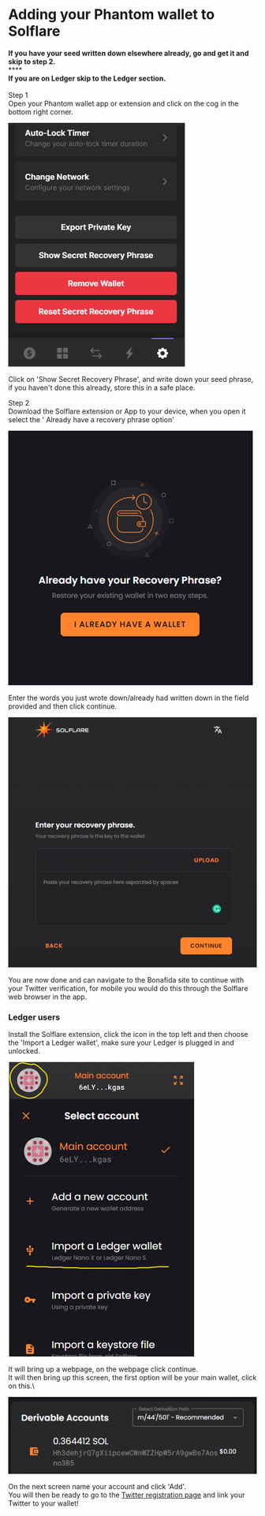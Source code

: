 # Adding your Phantom wallet to Solflare

**If you have your seed written down elsewhere already, go and get it and skip to step 2.**\
****\
**If you are on Ledger skip to the Ledger section.**\
\
Step 1\
Open your Phantom wallet app or extension and click on the cog in the bottom right corner.

![](<../../.gitbook/assets/image (14).png>)

Click on 'Show Secret Recovery Phrase', and write down your seed phrase, if you haven't done this already, store this in a safe place.

Step 2\
Download the Solflare extension or App to your device, when you open it select the ' Already have a recovery phrase option'

![](<../../.gitbook/assets/image (21).png>)

Enter the words you just wrote down/already had written down in the field provided and then click continue.

![](<../../.gitbook/assets/image (19).png>)

You are now done and can navigate to the Bonafida site to continue with your Twitter verification, for mobile you would do this through the Solflare web browser in the app.

### Ledger users

Install the Solflare extension, click the icon in the top left and then choose the 'Import a Ledger wallet', make sure your Ledger is plugged in and unlocked.

![](<../../.gitbook/assets/image (17).png>)

It will bring up a webpage, on the webpage click continue. \
It will then bring up this screen, the first option will be your main wallet, click on this.\


![](<../../.gitbook/assets/image (20).png>)

On the next screen name your account and click 'Add'.\
You will then be ready to go to the [Twitter registration page](https://naming.bonfida.org/#/twitter-registration) and link your Twitter to your wallet!
